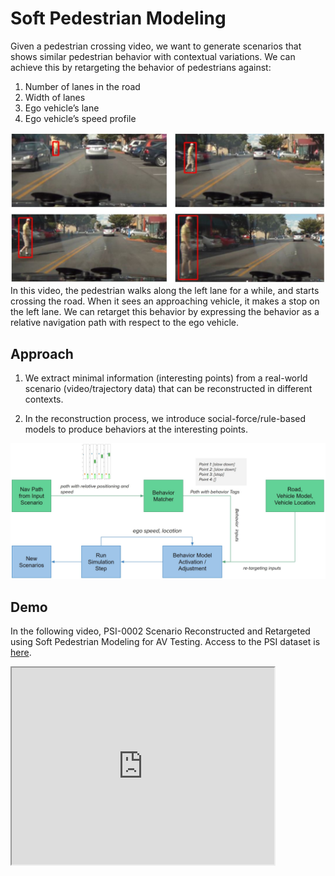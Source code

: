 # Soft Pedestrian Modeling

Given a pedestrian crossing video, we want to generate scenarios that shows similar pedestrian behavior with contextual variations. We can achieve this by retargeting the behavior of pedestrians against:
1. Number of lanes in the road
2. Width of lanes
3. Ego vehicle’s lane
4. Ego vehicle’s speed profile


<img src="./images/psi-0002-events.JPG" width="600">
<br>
In this video, the pedestrian walks along the left lane for a while, and starts crossing the road. When it sees an approaching vehicle, it makes a stop on the left lane. We can retarget this behavior by expressing the behavior as a relative navigation path with respect to the ego vehicle.

## Approach
1. We extract minimal information (interesting points) from a real-world scenario (video/trajectory data) that can be reconstructed in different contexts. 

2. In the reconstruction process, we introduce social-force/rule-based models to produce behaviors at the interesting points.


![soft-model-architecture](./images/soft-model-architecture.JPG)

## Demo

In the following video, PSI-0002 Scenario Reconstructed and Retargeted using Soft Pedestrian Modeling for AV Testing. Access to the PSI dataset is [here](https://github.com/PSI-Intention2022/PSI-Dataset).



<iframe width="420" height="315"
    src="https://youtube.com/shorts/ygUYhyuXlPE?feature=share">
</iframe>
